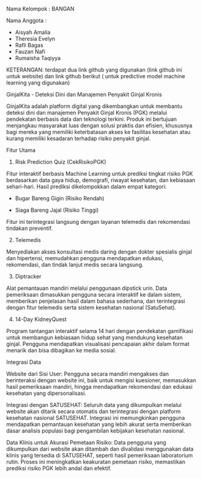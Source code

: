 Nama Kelompok : BANGAN 

Nama Anggota 	: 
- Aisyah Amalia 
- Theresia Evelyn 
- Rafli Bagas
- Fauzan Nafi
- Rumaisha Taqiyya

KETERANGAN: terdapat dua link github yang digunakan (link github ini untuk website) dan link github berikut (  untuk predictive model machine learning yang digunakan)

GinjalKita - Deteksi Dini dan Manajemen Penyakit Ginjal Kronis

GinjalKita adalah platform digital yang dikembangkan untuk membantu deteksi dini dan manajemen Penyakit Ginjal Kronis (PGK) melalui pendekatan berbasis data dan teknologi terkini. Produk ini bertujuan menjangkau masyarakat luas dengan solusi praktis dan efisien, khususnya bagi mereka yang memiliki keterbatasan akses ke fasilitas kesehatan atau kurang memiliki kesadaran terhadap risiko penyakit ginjal.

Fitur Utama

1. Risk Prediction Quiz (CekRisikoPGK)

Fitur interaktif berbasis Machine Learning untuk prediksi tingkat risiko PGK berdasarkan data gaya hidup, demografi, riwayat kesehatan, dan kebiasaan sehari-hari. Hasil prediksi dikelompokkan dalam empat kategori:

- Bugar Bareng Gigin (Risiko Rendah)

- Siaga Bareng Jajal (Risiko Tinggi)

Fitur ini terintegrasi langsung dengan layanan telemedis dan rekomendasi tindakan preventif.

2. Telemedis

Menyediakan akses konsultasi medis daring dengan dokter spesialis ginjal dan hipertensi, memudahkan pengguna mendapatkan edukasi, rekomendasi, dan tindak lanjut medis secara langsung.

3. Diptracker

Alat pemantauan mandiri melalui penggunaan dipstick urin. Data pemeriksaan dimasukkan pengguna secara interaktif ke dalam sistem, memberikan penjelasan hasil dalam bahasa sederhana, dan terintegrasi dengan fitur telemedis serta sistem kesehatan nasional (SatuSehat).

4. 14-Day KidneyQuest

Program tantangan interaktif selama 14 hari dengan pendekatan gamifikasi untuk membangun kebiasaan hidup sehat yang mendukung kesehatan ginjal. Pengguna mendapatkan visualisasi pencapaian akhir dalam format menarik dan bisa dibagikan ke media sosial.

Integrasi Data

Website dari Sisi User:
Pengguna secara mandiri mengakses dan berinteraksi dengan website ini, baik untuk mengisi kuesioner, memasukkan hasil pemeriksaan mandiri, hingga mendapatkan rekomendasi dan edukasi kesehatan yang dipersonalisasi.

Integrasi dengan SATUSEHAT:
Seluruh data yang dikumpulkan melalui website akan ditarik secara otomatis dan terintegrasi dengan platform kesehatan nasional SATUSEHAT. Integrasi ini memungkinkan pengguna mendapatkan pemantauan kesehatan yang lebih akurat serta memberikan dasar analisis populasi bagi pengambilan kebijakan kesehatan nasional.

Data Klinis untuk Akurasi Pemetaan Risiko:
Data pengguna yang dikumpulkan dari website akan ditambah dan divalidasi menggunakan data klinis yang tersedia di SATUSEHAT, seperti hasil pemeriksaan laboratorium rutin. Proses ini meningkatkan keakuratan pemetaan risiko, memastikan prediksi risiko PGK lebih andal dan efektif.

